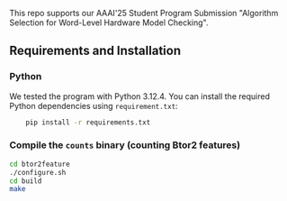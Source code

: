 This repo supports our AAAI'25 Student Program Submission "Algorithm Selection for Word-Level Hardware Model Checking".

## Requirements and Installation

### Python
We tested the program with Python 3.12.4. You can install the required Python dependencies using `requirement.txt`:
```bash
    pip install -r requirements.txt
```

### Compile the `counts` binary (counting Btor2 features)
```bash
cd btor2feature
./configure.sh
cd build
make
```